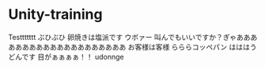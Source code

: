 # Unity-training
Testtttttt
ぶひぶひ
卵焼きは塩派です
ウボァー
叫んでもいいですか？ぎゃああああああああああああああああああああ
お客様は客様
らららコッペパン
はははうどんです
目がぁぁぁぁ！！
udonnge